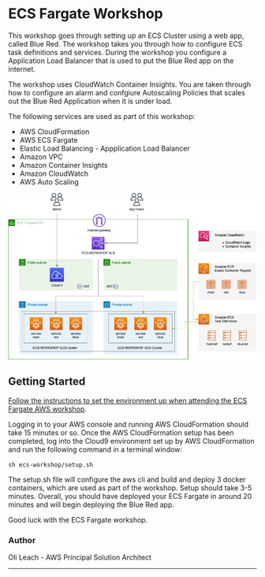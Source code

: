 # ECS Fargate Workshop

This workshop goes through setting up an ECS Cluster using a web app, called Blue Red. The workshop takes you through how to configure ECS task definitions and services. During the workshop you configure a Application Load Balancer that is used to put the Blue Red app on the internet. 

The workshop uses CloudWatch Container Insights. You are taken through how to configure an alarm and confgiure Autoscaling Policies that scales out the Blue Red Application when it is under load.

The following services are used as part of this workshop:

 - AWS CloudFormation
 - AWS ECS Fargate
 - Elastic Load Balancing - Appplication Load Balancer
 - Amazon VPC
 - Amazon Container Insights
 - Amazon CloudWatch
 - AWS Auto Scaling



![High-Level Architecture](images/ecs-workshop-arch.jpg)


## Getting Started

[Follow the instructions to set the environment up when attending the ECS Fargate AWS workshop](https://github.com/olileach/ecs-workshop/raw/main/ecs-fargate-immersion-day-workshop.pdf). 

Logging in to your AWS console and running AWS CloudFormation should take 15 minutes or so. Once the AWS CloudFormation setup has been completed, log into the Cloud9 environment set up by AWS CloudFormation and run the following command in a terminal window:

```
sh ecs-workshop/setup.sh
```

The setup.sh file will configure the aws cli and build and deploy 3 docker containers, which are used as part of the workshop. Setup should take 3-5 minutes. Overall, you should have deployed your ECS Fargate in around 20 minutes and will begin deploying the Blue Red app. 

Good luck with the ECS Fargate workshop.

 ### Author

 Oli Leach - AWS Principal Solution Architect

 ---
